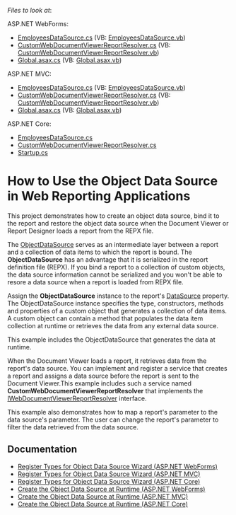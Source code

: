 <!-- default file list -->
*Files to look at*:

ASP.NET WebForms:

* [EmployeesDataSource.cs](./CS/Reporting-How-To-Use-Object-Data-Source/WebForms/CS/Reporting_ObjectDS_WebForms/ObjectDataSource/EmployeesDataSource.cs) (VB: [EmployeesDataSource.vb](WebForms/VB/Reporting_ObjectDS_WebForms/ObjectDataSource/EmployeesDataSource.vb))
* [CustomWebDocumentViewerReportResolver.cs](WebForms/CS/Reporting_ObjectDS_WebForms/Services/CustomWebDocumentViewerReportResolver.cs) (VB: [CustomWebDocumentViewerReportResolver.vb](WebForms/VB/Reporting_ObjectDS_WebForms/Services/CustomWebDocumentViewerReportResolver.vb))
* [Global.asax.cs](WebForms/CS/Reporting_ObjectDS_WebForms/Global.asax.cs) (VB: [Global.asax.vb](WebForms/VB/Reporting_ObjectDS_WebForms/Global.asax.vb))

ASP.NET MVC:

* [EmployeesDataSource.cs](MVC/CS/Reporting_ObjectDS_Mvc/ObjectDataSource/EmployeesDataSource.cs) (VB: [EmployeesDataSource.vb](MVC/VB/Reporting_ObjectDS_Mvc/ObjectDataSource/EmployeesDataSource.vb))
* [CustomWebDocumentViewerReportResolver.cs](MVC/CS/Reporting_ObjectDS_Mvc/Services/CustomWebDocumentViewerReportResolver.cs) (VB: [CustomWebDocumentViewerReportResolver.vb](MVC/VB/Reporting_ObjectDS_Mvc/Services/CustomWebDocumentViewerReportResolver.vb))
* [Global.asax.cs](MVC/CS/Reporting_ObjectDS_Mvc/Global.asax.cs) (VB: [Global.asax.vb](MVC/VB/Reporting_ObjectDS_Mvc/Global.asax.vb))

ASP.NET Core:

* [EmployeesDataSource.cs](AspNetCore/Reporting_ObjectDS_AspNetCore/DataSources/EmployeesDataSource.cs)
* [CustomWebDocumentViewerReportResolver.cs](AspNetCore/Reporting_ObjectDS_AspNetCore/Services/CustomWebDocumentViewerReportResolver.cs) 
* [Startup.cs](AspNetCore/Reporting_ObjectDS_AspNetCore/Startup.cs) 

<!-- default file list end -->

# How to Use the Object Data Source in Web Reporting Applications

This project demonstrates how to create an object data source, bind it to the report and restore the object data source when the Document Viewer or Report Designer loads a report from the REPX file.

The [ObjectDataSource](https://docs.devexpress.com/CoreLibraries/DevExpress.DataAccess.ObjectBinding.ObjectDataSource) serves as an intermediate layer between a report and a collection of data items to which the report is bound. The **ObjectDataSource** has an advantage that it is serialized in the report definition file (REPX). If you bind a report to a collection of custom objects, the data source information cannot be serialized and you won't be able to resore a data source when a report is loaded from REPX file.

Assign the **ObjectDataSource** instance to the report's [DataSource](https://docs.devexpress.com/XtraReports/DevExpress.XtraReports.UI.XtraReportBase.DataSource) property. The ObjectDataSource instance specifies the type, constructors, methods and properties of a custom object that generates a collection of data items. A custom object can contain a method that populates the data item collection at runtime or retrieves the data from any external data source. 

This example includes the ObjectDataSource that generates the data at runtime.

When the Document Viewer loads a report, it retrieves data from the report's data source. You can implement and register a service that creates a report and assigns a data source before the report is sent to the Document Viewer.This example includes such a service named **CustomWebDocumentViewerReportResolver** that implements the [IWebDocumentViewerReportResolver](https://docs.devexpress.com/XtraReports/DevExpress.XtraReports.Web.WebDocumentViewer.IWebDocumentViewerReportResolver) interface.    

This example also demonstrates how to map a report's parameter to the data source's parameter. The user can change the report's parameter to filter the data retrieved from the data source.

## Documentation

* [Register Types for Object Data Source Wizard (ASP.NET WebForms)](https://docs.devexpress.com/XtraReports/401228)
* [Register Types for Object Data Source Wizard (ASP.NET MVC)](https://docs.devexpress.com/XtraReports/401229)
* [Register Types for Object Data Source Wizard (ASP.NET Core)](https://docs.devexpress.com/XtraReports/401230)
* [Create the Object Data Source at Runtime (ASP.NET WebForms)](https://docs.devexpress.com/XtraReports/401900)
* [Create the Object Data Source at Runtime (ASP.NET MVC)](https://docs.devexpress.com/XtraReports/401901)
* [Create the Object Data Source at Runtime (ASP.NET Core)](https://docs.devexpress.com/XtraReports/401902)




